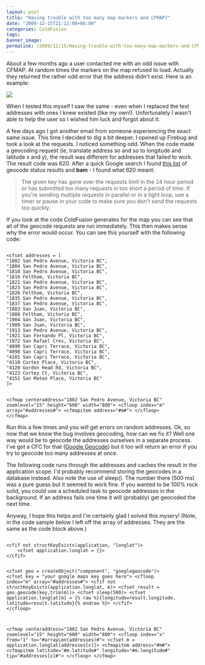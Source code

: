 ```yaml
---
layout: post
title: "Having trouble with too many map markers and CFMAP?"
date: "2009-12-15T21:12:00+06:00"
categories: ColdFusion 
tags: 
banner_image: 
permalink: /2009/12/15/Having-trouble-with-too-many-map-markers-and-CFMAP
---
```


About a few months ago a user contacted me with an odd issue with CFMAP. At random times the markers on the map refused to load. Actually they returned the rather odd error that the address didn't exist. Here is an example:

<img src="https://static.raymondcamden.com/images/cfjedi/Picture 510.png" />

When I tested this myself I saw the same - even when I replaced the test addresses with ones I knew existed (like my own!). Unfortunately I wasn't able to help the user so I wished him luck and forgot about it. 

A few days ago I got another email from someone experiencing the exact same issue. This time I decided to dig a bit deeper. I opened up Firebug and took a look at the requests. I noticed something odd. When the code made a geocoding request (ie, translate address so and so to longitude and latitude x and y), the result was different for addresses that failed to work. The result code was 620. After a quick Google search I found <a href="http://code.google.com/apis/maps/documentation/reference.html#GGeoStatusCode">this list</a> of geocode status results and <b>bam</b> - I found what 620 meant:

<blockquote>
The given key has gone over the requests limit in the 24 hour period or has submitted too many requests in too short a period of time. If you're sending multiple requests in parallel or in a tight loop, use a timer or pause in your code to make sure you don't send the requests too quickly. 
</blockquote>

If you look at the code ColdFusion generates for the map you can see that all of the geocode requests are run immediately. This then makes sense why the error would occur. You can see this yourself with the following code:

<code>
&lt;cfset addresses = [
"1802 San Pedro Avenue, Victoria BC",
"1804 San Pedro Avenue, Victoria BC",
"1810 San Pedro Avenue, Victoria BC",
"1816 Feltham, Victoria BC",
"1821 San Pedro Avenue, Victoria BC",
"1823 San Pedro Avenue, Victoria BC",
"1826 Feltham, Victoria BC",
"1835 San Pedro Avenue, Victoria BC",
"1837 San Pedro Avenue, Victoria BC",
"1883 San Juan, Victoria BC",
"1888 Feltham, Victoria BC",
"1904 San Juan, Victoria BC",
"1909 San Juan, Victoria BC",
"1913 San Pedro Avenue, Victoria BC",
"1921 San Fernando Pl, Victoria BC",
"1972 San Rafael Cres, Victoria BC",
"4090 San Capri Terrace, Victoria BC",
"4098 San Capri Terrace, Victoria BC",
"4101 San Capri Terrace, Victoria BC",
"4110 Cortez Place, Victoria BC",
"4120 Gordon Head Rd, Victoria BC",
"4123 Cortez Ct, Victoria BC",
"4151 San Mateo Place, Victoria BC"
]&gt;

&lt;cfmap centeraddress="1802 San Pedro Avenue, Victoria BC" zoomlevel="15" height="600" width="800"&gt;
    &lt;cfloop index="m" array="#addresses#"&gt;
        &lt;cfmapitem address="#m#"&gt;
    &lt;/cfloop&gt;
&lt;/cfmap&gt;
</code>

Run this a few times and you will get errors on random addresses. Ok, so now that we know the bug involves geocoding, how can we fix it? Well one way would be to geocode the addresses ourselves in a separate process. I've got a CFC for that (<a href="http://googlegeocode.riaforge.org/">Google Geocode</a>) but it too will return an error if you try to geocode too many addresses at once. 

The following code runs through the addresses and caches the result in the application scope. I'd probably recommend storing the geocodes in a database instead. Also note the use of sleep(). The number there (500 ms) was a pure guess but it seemed to work fine. If you wanted to be 100% rock solid, you could use a scheduled task to geocode addresses in the background. If an address fails one time it will (probably) get geocoded the next time. 

Anyway, I hope this helps and I'm certainly glad I solved this mysery! (Note, in the code sample below I left off the array of addresses. They are the same as the code block above.)

<code>
&lt;cfif not structKeyExists(application, "longlat")&gt;
    &lt;cfset application.longlat = {}&gt;
&lt;/cfif&gt;

&lt;cfset geo = createObject("component", "googlegeocode")&gt;
&lt;cfset key = "your google maps key goes here"&gt;
&lt;cfloop index="m" array="#addresses#"&gt;
    &lt;cfif not structKeyExists(application.longlat, m)&gt;
	    &lt;cfset result = geo.geocode(key,trim(m))&gt;
	    &lt;cfset sleep(500)&gt;
		&lt;cfset application.longlat[m] = {% raw %}{longitude=result.longitude, latitude=result.latitude}{% endraw %}&gt;
    &lt;/cfif&gt;
&lt;/cfloop&gt;

&lt;cfmap centeraddress="1802 San Pedro Avenue, Victoria BC" zoomlevel="15" height="600" width="800"&gt;
    &lt;cfloop index="x" from="1" to="#arrayLen(addresses)#"&gt;
        &lt;cfset m = application.longlat[addresses[x]]&gt;
        &lt;cfmapitem address="#m#"&gt;
	&lt;cfmapitem latitude="#m.latitude#" longitude="#m.longitude#" tip="#addresses[x]#"&gt;
    &lt;/cfloop&gt;
&lt;/cfmap&gt;
</code>